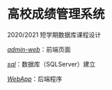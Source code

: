 # 高校成绩管理系统

2020/2021 短学期数据库课程设计

*[admin-web](./admin-web)*：前端页面

*[sql](./sql)*：数据库（SQLServer）建立

*[WebApp](./WebApp)*：后端程序